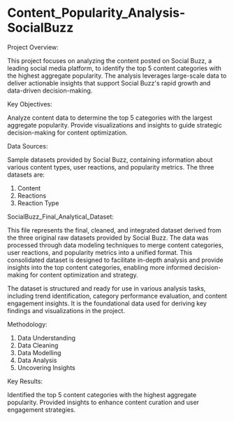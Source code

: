# Content_Popularity_Analysis-SocialBuzz

Project Overview:

This project focuses on analyzing the content posted on Social Buzz, a leading social media platform, to identify the top 5 content categories with the highest aggregate popularity. The analysis leverages large-scale data to deliver actionable insights that support Social Buzz's rapid growth and data-driven decision-making.


Key Objectives:

Analyze content data to determine the top 5 categories with the largest aggregate popularity.
Provide visualizations and insights to guide strategic decision-making for content optimization.


Data Sources:

Sample datasets provided by Social Buzz, containing information about various content types, user reactions, and popularity metrics. 
The three datasets are:
1. Content
2. Reactions
3. Reaction Type


SocialBuzz_Final_Analytical_Dataset: 

This file represents the final, cleaned, and integrated dataset derived from the three original raw datasets provided by Social Buzz. The data was processed through data modeling techniques to merge content categories, user reactions, and popularity metrics into a unified format. This consolidated dataset is designed to facilitate in-depth analysis and provide insights into the top content categories, enabling more informed decision-making for content optimization and strategy.

The dataset is structured and ready for use in various analysis tasks, including trend identification, category performance evaluation, and content engagement insights. It is the foundational data used for deriving key findings and visualizations in the project.


Methodology:
1. Data Understanding
2. Data Cleaning
3. Data Modelling
4. Data Analysis
5. Uncovering Insights


Key Results:

Identified the top 5 content categories with the highest aggregate popularity.
Provided insights to enhance content curation and user engagement strategies.
